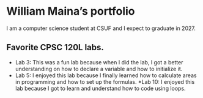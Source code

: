 # William Maina’s portfolio

I am a computer science student at CSUF and I expect to graduate in 2027.
## Favorite CPSC 120L labs. 

* Lab 3:
This was a fun lab because when I did the lab, I got a better understanding on how to declare a variable and how to initialize it. 
* Lab 5:
I enjoyed this lab because I finally learned how to calculate areas in programming and how to set up the formulas. 
*Lab 10:
I enjoyed this lab because I got to learn and understand how to code using loops. 

